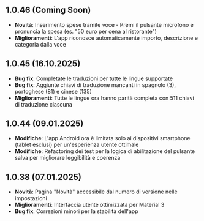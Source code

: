 ## 1.0.46 (Coming Soon)

- **Novità**: Inserimento spese tramite voce - Premi il pulsante microfono e pronuncia la spesa (es. "50 euro per cena al ristorante")
- **Miglioramenti**: L'app riconosce automaticamente importo, descrizione e categoria dalla voce

## 1.0.45 (16.10.2025)

- **Bug fix**: Completate le traduzioni per tutte le lingue supportate
- **Bug fix**: Aggiunte chiavi di traduzione mancanti in spagnolo (3), portoghese (81) e cinese (135)
- **Miglioramenti**: Tutte le lingue ora hanno parità completa con 511 chiavi di traduzione ciascuna

## 1.0.44 (09.01.2025)

- **Modifiche**: L'app Android ora è limitata solo ai dispositivi smartphone (tablet esclusi) per un'esperienza utente ottimale
- **Modifiche**: Refactoring dei test per la logica di abilitazione del pulsante salva per migliorare leggibilità e coerenza

## 1.0.38 (07.01.2025)

- **Novità**: Pagina "Novità" accessibile dal numero di versione nelle impostazioni
- **Miglioramenti**: Interfaccia utente ottimizzata per Material 3
- **Bug fix**: Correzioni minori per la stabilità dell'app